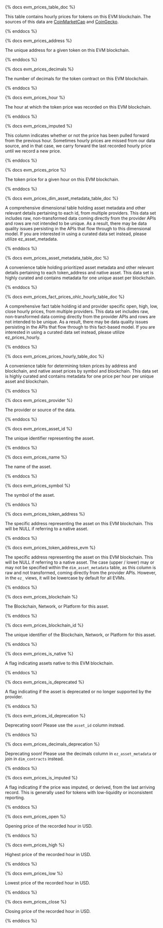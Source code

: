 {% docs evm_prices_table_doc %}

This table contains hourly prices for tokens on this EVM blockchain. 
The sources of this data are [CoinMarketCap](https://coinmarketcap.com/) and [CoinGecko](https://www.coingecko.com/).

{% enddocs %}


{% docs evm_prices_address %}

The unique address for a given token on this EVM blockchain.  

{% enddocs %}


{% docs evm_prices_decimals %}

The number of decimals for the token contract on this EVM blockchain. 

{% enddocs %}


{% docs evm_prices_hour %}

The hour at which the token price was recorded on this EVM blockchain. 

{% enddocs %}


{% docs evm_prices_imputed %}

This column indicates whether or not the price has been pulled forward from the previous hour. Sometimes hourly prices are missed from our data source, and in that case, we carry forward the last recorded hourly price until we record a new price. 

{% enddocs %}


{% docs evm_prices_price %}

The token price for a given hour on this EVM blockchain.

{% enddocs %}


{% docs evm_prices_dim_asset_metadata_table_doc %}

A comprehensive dimensional table holding asset metadata and other relevant details pertaining to each id, from multiple providers. This data set includes raw, non-transformed data coming directly from the provider APIs and rows are not intended to be unique. As a result, there may be data quality issues persisting in the APIs that flow through to this dimensional model. If you are interested in using a curated data set instead, please utilize ez_asset_metadata.

{% enddocs %}


{% docs evm_prices_asset_metadata_table_doc %}

A convenience table holding prioritized asset metadata and other relevant details pertaining to each token_address and native asset. This data set is highly curated and contains metadata for one unique asset per blockchain.

{% enddocs %}


{% docs evm_prices_fact_prices_ohlc_hourly_table_doc %}

A comprehensive fact table holding id and provider specific open, high, low, close hourly prices, from multiple providers. This data set includes raw, non-transformed data coming directly from the provider APIs and rows are not intended to be unique. As a result, there may be data quality issues persisting in the APIs that flow through to this fact-based model. If you are interested in using a curated data set instead, please utilize ez_prices_hourly.

{% enddocs %}


{% docs evm_prices_prices_hourly_table_doc %}

A convenience table for determining token prices by address and blockchain, and native asset prices by symbol and blockchain. This data set is highly curated and contains metadata for one price per hour per unique asset and blockchain.

{% enddocs %}


{% docs evm_prices_provider %}

The provider or source of the data.

{% enddocs %}


{% docs evm_prices_asset_id %}

The unique identifier representing the asset.

{% enddocs %}


{% docs evm_prices_name %}

The name of the asset.

{% enddocs %}


{% docs evm_prices_symbol %}

The symbol of the asset.

{% enddocs %}


{% docs evm_prices_token_address %}

The specific address representing the asset on this EVM blockchain. This will be NULL if referring to a native asset.

{% enddocs %}


{% docs evm_prices_token_address_evm %}

The specific address representing the asset on this EVM blockchain. This will be NULL if referring to a native asset. The case (upper / lower) may or may not be specified within the `dim_asset_metadata` table, as this column is raw and not transformed, coming directly from the provider APIs. However, in the `ez_` views, it will be lowercase by default for all EVMs.

{% enddocs %}


{% docs evm_prices_blockchain %}

The Blockchain, Network, or Platform for this asset.

{% enddocs %}


{% docs evm_prices_blockchain_id %}

The unique identifier of the Blockchain, Network, or Platform for this asset.

{% enddocs %}


{% docs evm_prices_is_native %}

A flag indicating assets native to this EVM blockchain.

{% enddocs %}


{% docs evm_prices_is_deprecated %}

A flag indicating if the asset is deprecated or no longer supported by the provider.

{% enddocs %}


{% docs evm_prices_id_deprecation %}

Deprecating soon! Please use the `asset_id` column instead.

{% enddocs %}


{% docs evm_prices_decimals_deprecation %}

Deprecating soon! Please use the decimals column in `ez_asset_metadata` or join in `dim_contracts` instead.

{% enddocs %}


{% docs evm_prices_is_imputed %}

A flag indicating if the price was imputed, or derived, from the last arriving record. This is generally used for tokens with low-liquidity or inconsistent reporting.

{% enddocs %}


{% docs evm_prices_open %}

Opening price of the recorded hour in USD.

{% enddocs %}


{% docs evm_prices_high %}

Highest price of the recorded hour in USD.

{% enddocs %}


{% docs evm_prices_low %}

Lowest price of the recorded hour in USD.

{% enddocs %}


{% docs evm_prices_close %}

Closing price of the recorded hour in USD.

{% enddocs %}

